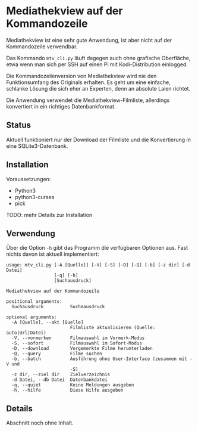 Mediathekview auf der Kommandozeile
===================================

Mediathekview ist eine sehr gute Anwendung, ist aber nicht auf der
Kommandozeile verwendbar.

Das Kommando `mtv_cli.py` läuft dagegen auch ohne grafische Oberfläche,
etwa wenn man sich per SSH auf einen Pi mit Kodi-Distribution einlogged.

Die Kommandozeilenversion von Mediathekview wird nie den Funktionsumfang
des Originals erhalten. Es geht um eine einfache, schlanke Lösung die
sich eher an Experten, denn an absolute Laien richtet.

Die Anwendung verwendet die Mediathekview-Filmliste, allerdings konvertiert
in ein richtiges Datenbankformat.


Status
------

Aktuell funktioniert nur der Download der Filmliste und die Konvertierung
in eine SQLite3-Datenbank.


Installation
------------

Voraussetzungen:

  - Python3
  - python3-curses
  - pick

TODO: mehr Details zur Installation


Verwendung
----------

Über die Option `-h` gibt das Programm die verfügbaren Optionen aus. Fast
nichts davon ist aktuell implementiert:


    usage: mtv_cli.py [-A [Quelle]] [-V] [-S] [-D] [-Q] [-b] [-z dir] [-d Datei]
                      [-q] [-h]
                      [Suchausdruck]

    Mediathekview auf der Kommandozeile

    positional arguments:
      Suchausdruck          Sucheausdruck

    optional arguments:
      -A [Quelle], --akt [Quelle]
                            Filmliste aktualisieren (Quelle: auto|Url|Datei)
      -V, --vormerken       Filmauswahl im Vormerk-Modus
      -S, --sofort          Filmauswahl im Sofort-Modus
      -D, --download        Vorgemerkte Filme herunterladen
      -Q, --query           Filme suchen
      -b, --batch           Ausführung ohne User-Interface (zusammen mit -V und
                            -S)
      -z dir, --ziel dir    Zielverzeichnis
      -d Datei, --db Datei  Datenbankdatei
      -q, --quiet           Keine Meldungen ausgeben
      -h, --hilfe           Diese Hilfe ausgeben


Details
-------

Abschnitt noch ohne Inhalt.